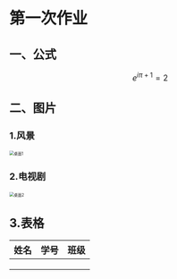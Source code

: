# 第一次作业

## 一、公式

$$
e^{i\pi + 1} = 2
$$

## 二、图片

### 1.风景

<img src="E:\i\桌面1.jpg" alt="桌面1" style="zoom:50%;" />

### 2.电视剧

<img src="E:\i\桌面2.jpg" alt="桌面2" style="zoom:50%;" />

## 3.表格

| 姓名 | 学号 | 班级 |
| ---- | ---- | ---- |
|      |      |      |
|      |      |      |
|      |      |      |

